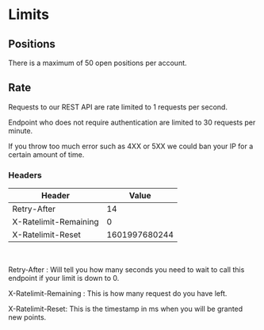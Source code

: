 # Limits

## Positions

There is a maximum of 50 open positions per account.

## Rate

Requests to our REST API are rate limited to 1 requests per second.

Endpoint who does not require authentication are limited to 30 requests per minute.

If you throw too much error such as 4XX or 5XX we could ban your IP for a certain amount of time.


### Headers

Header | Value
---------- | -------
Retry-After | 14
X-Ratelimit-Remaining | 0
X-Ratelimit-Reset | 1601997680244

<br/>

Retry-After : Will tell you how many seconds you need to wait to call this endpoint if your limit is down to 0.

X-Ratelimit-Remaining : This is how many request do you have left.

X-Ratelimit-Reset: This is the timestamp in ms when you will be granted new points.
